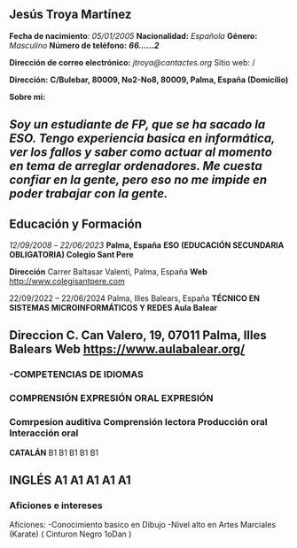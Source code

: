 ## Jesús Troya Martínez       


**Fecha de nacimiento**: _05/01/2005_ **Nacionalidad:** _Española_ **Género:** _Masculino_ **Número de teléfono:** ***66......2***

**Dirección de correo electrónico:** _jtroya@cantactes.org_ Sitio web: /

**Dirección:** **__C/Bulebar, 80009, No2-No8, 80009, Palma, España (Domicilio)__**

**Sobre mí:**

_Soy un estudiante de FP, que se ha sacado la ESO. Tengo experiencia basica en informática, 
ver los fallos y saber como actuar al momento en tema de arreglar ordenadores. Me cuesta confiar
en la gente, pero eso no me impide en poder trabajar con la gente._
---------------------------------------------------------------------------------------------------------------------------------------
## **Educación y Formación**

_12/09/2008_ – _22/06/2023_ **Palma, España**
**ESO (EDUCACIÓN SECUNDARIA OBLIGATORIA) Colegio Sant Pere**

**Dirección** Carrer Baltasar Valenti, Palma, España **Web** http://www.colegisantpere.com

22/09/2022 – 22/06/2024 Palma, Illes Balears, España
**TÉCNICO EN SISTEMAS MICROINFORMÁTICOS Y REDES Aula Balear**

**Direccion** __**C. Can Valero, 19, 07011 Palma, Illes Balears **Web** https://www.aulabalear.org/**__
---------------------------------------------------------------------------------------------------------------------------------------
### -COMPETENCIAS DE IDIOMAS

          
###                         COMPRENSIÓN               EXPRESIÓN ORAL                     EXPRESIÓN
          
###		Comrpesion auditiva  Comprensión lectora  Producción oral Interacción oral

**CATALÁN**                  B1                     B1                B1            B1         B1

**INGLÉS**                   A1                     A1                A1            A1         A1
----------------------------------------------------------------------------------------------------------------------------------------
### Aficiones e intereses

Aficiones: -Conocimiento basico en Dibujo
	   -Nivel alto en Artes Marciales (Karate) ( Cinturon Negro 1oDan )
